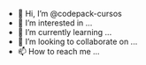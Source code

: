 - 👋 Hi, I’m @codepack-cursos
- 👀 I’m interested in ...
- 🌱 I’m currently learning ...
- 💞️ I’m looking to collaborate on ...
- 📫 How to reach me ...

<!---
codepack-cursos/codepack-cursos is a ✨ special ✨ repository because its `README.md` (this file) appears on your GitHub profile.
You can click the Preview link to take a look at your changes.
--->
